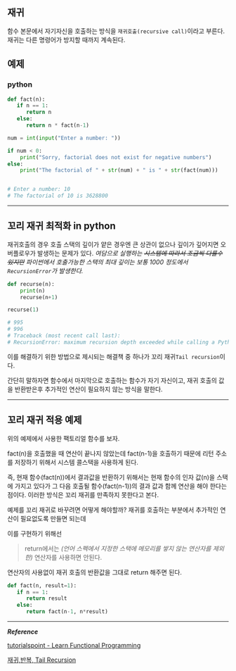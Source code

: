 ## 재귀
함수 본문에서 자기자신을 호출하는 방식을 `재귀호출(recursive call)`이라고 부른다. 재귀는 다른 명령어가 방지할 때까지 계속된다.

## 예제

### python
```python
def fact(n):
   if n == 1:
      return n
   else:
      return n * fact(n-1)

num = int(input("Enter a number: "))

if num < 0:
    print("Sorry, factorial does not exist for negative numbers")
else:
    print("The factorial of " + str(num) + " is " + str(fact(num)))


# Enter a number: 10
# The factorial of 10 is 3628800
```

---

## 꼬리 재귀 최적화 in python
재귀호출의 경우 호출 스택의 깊이가 얕은 경우엔 큰 상관이 없으나 깊이가 깊어지면 오버플로우가 발생하는 문제가 있다.
_여담으로 실행하는 ~~시스템에 따라서 조금씩 다를수 있지만~~ 파이썬에서 호출가능한 스택의 최대 깊이는 보통 1000 정도에서 `RecursionError`가 발생한다._

```python
def recurse(n):
    print(n)
    recurse(n+1)

recurse(1)

# 995
# 996
# Traceback (most recent call last):
# RecursionError: maximum recursion depth exceeded while calling a Python object
```

이를 해결하기 위한 방법으로 제시되는 해결책 중 하나가 꼬리 재귀`Tail recursion`이다.

간단히 말하자면 함수에서 마지막으로 호출하는 함수가 자기 자신이고, 재귀 호출의 값을 반환받은후 추가적인 연산이 필요하지 않는 방식을 말한다.

---

## 꼬리 재귀 적용 예제

위의 예제에서 사용한 팩토리얼 함수를 보자.

fact(n)을 호출했을 때 연산이 끝나지 않았는데 fact(n-1)을 호출하기 때문에 리턴 주소를 저장하기 위해서 시스템 콜스택을 사용하게 된다.

즉, 현재 함수(fact(n))에서 결과값을 반환하기 위해서는 현재 함수의 인자 값(n)을 스택에 가지고 있다가 그 다음 호출될 함수(fact(n-1))의 결과 값과 함께 연산을 해야 한다는 점이다.
이러한 방식은 꼬리 재귀를 만족하지 못한다고 본다.

예제를 꼬리 재귀로 바꾸려면 어떻게 해야할까? 재귀를 호출하는 부분에서 추가적인 연산이 필요없도록 만들면 되는데

이를 구현하기 위해선
> return에서는 *(언어 스펙에서 지정한 스택에 메모리를 쌓지 않는 연산자를 제외한)* 연산자를 사용하면 안된다.

연산자의 사용없이 재귀 호출의 반환값을 그대로 return 해주면 된다.

```python
def fact(n, result=1):
   if n == 1:
      return result
   else:
      return fact(n-1, n*result)
```
---

***Reference***

[tutorialspoint - Learn Functional Programming](https://www.tutorialspoint.com/functional_programming/functional_programming_recursion.htm)

[재귀,반복, Tail Recursion](https://homoefficio.github.io/2015/07/27/%EC%9E%AC%EA%B7%80-%EB%B0%98%EB%B3%B5-Tail-Recursion/)